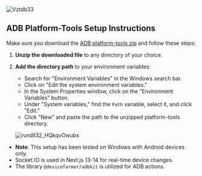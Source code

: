 
![Vztdb33](https://github.com/user-attachments/assets/839c40b6-5081-441e-97c8-564648bd3a7e)


## ADB Platform-Tools Setup Instructions

Make sure you download the [ADB platform-tools zip](https://dl.google.com/android/repository/platform-tools-latest-windows.zip) and follow these steps:

1. **Unzip the downloaded file** to any directory of your choice.
2. **Add the directory path** to your environment variables:
   - Search for "Environment Variables" in the Windows search bar.
   - Click on "Edit the system environment variables."
   - In the System Properties window, click on the "Environment Variables" button.
   - Under "System variables," find the `Path` variable, select it, and click "Edit."
   - Click "New" and paste the path to the unzipped platform-tools directory.

   ![rundll32_HQkqvOwubs](https://github.com/user-attachments/assets/8d33987b-8c51-469a-8cbd-32b1799c2f0f)


* **Note**: This setup has been tested on Windows with Android devices only.
* Socket.IO is used in Next.js 13-14 for real-time device changes.
* The library `@devicefarmer/adbkit` is utilized for ADB actions.
